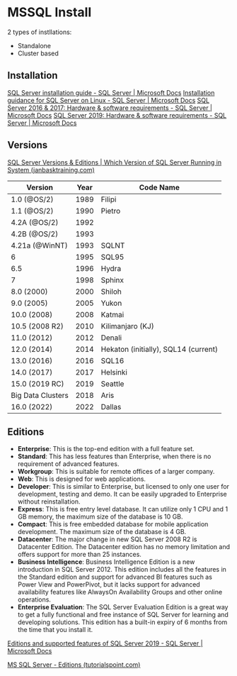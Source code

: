 # MSSQL Install

2 types of instllations:  
- Standalone
- Cluster based


## Installation

[SQL Server installation guide - SQL Server | Microsoft Docs](https://docs.microsoft.com/en-us/sql/database-engine/install-windows/install-sql-server?view=sql-server-ver15)
[Installation guidance for SQL Server on Linux - SQL Server | Microsoft Docs](https://docs.microsoft.com/en-us/sql/linux/sql-server-linux-setup?view=sql-server-ver15)
[SQL Server 2016 & 2017: Hardware & software requirements - SQL Server | Microsoft Docs](https://docs.microsoft.com/en-us/sql/sql-server/install/hardware-and-software-requirements-for-installing-sql-server?view=sql-server-ver15)
[SQL Server 2019: Hardware & software requirements - SQL Server | Microsoft Docs](https://docs.microsoft.com/en-us/sql/sql-server/install/hardware-and-software-requirements-for-installing-sql-server-2019?view=sql-server-ver15)


## Versions

[SQL Server Versions & Editions | Which Version of SQL Server Running in System (janbasktraining.com)](https://www.janbasktraining.com/blog/sql-server-versions-and-editions/)

| **Version**       | **Year** | **Code Name**                        |
| ----------------- | -------- | ------------------------------------ |
| 1.0 (@OS/2)       | 1989     | Filipi                               |
| 1.1 (@OS/2)       | 1990     | Pietro                               |
| 4.2A (@OS/2)      | 1992     |                                      |
| 4.2B (@OS/2)      | 1993     |                                      |
| 4.21a (@WinNT)    | 1993     | SQLNT                                |
| 6                 | 1995     | SQL95                                |
| 6.5               | 1996     | Hydra                                |
| 7                 | 1998     | Sphinx                               |
| 8.0 (2000)        | 2000     | Shiloh                               |
| 9.0 (2005)        | 2005     | Yukon                                |
| 10.0 (2008)       | 2008     | Katmai                               |
| 10.5 (2008 R2)    | 2010     | Kilimanjaro (KJ)                     |
| 11.0 (2012)       | 2012     | Denali                               |
| 12.0 (2014)       | 2014     | Hekaton (initially), SQL14 (current) |
| 13.0 (2016)       | 2016     | SQL16                                |
| 14.0 (2017)       | 2017     | Helsinki                             |
| 15.0 (2019 RC)    | 2019     | Seattle                              |
| Big Data Clusters | 2018     | Aris                                 |
| 16.0 (2022)       | 2022     | Dallas                               |



## Editions
  
- **Enterprise**: This is the top-end edition with a full feature set.
- **Standard**: This has less features than Enterprise, when there is no requirement of advanced features.
- **Workgroup**: This is suitable for remote offices of a larger company.
- **Web**: This is designed for web applications.
- **Developer**: This is similar to Enterprise, but licensed to only one user for development, testing and demo. It can be easily upgraded to Enterprise without reinstallation.
- **Express**: This is free entry level database. It can utilize only 1 CPU and 1 GB memory, the maximum size of the database is 10 GB.
- **Compact**: This is free embedded database for mobile application development. The maximum size of the database is 4 GB.
- **Datacenter**: The major change in new SQL Server 2008 R2 is Datacenter Edition. The Datacenter edition has no memory limitation and offers support for more than 25 instances.
- **Business Intelligence**: Business Intelligence Edition is a new introduction in SQL Server 2012. This edition includes all the features in the Standard edition and support for advanced BI features such as Power View and PowerPivot, but it lacks support for advanced availability features like AlwaysOn Availability Groups and other online operations.
- **Enterprise Evaluation**: The SQL Server Evaluation Edition is a great way to get a fully functional and free instance of SQL Server for learning and developing solutions. This edition has a built-in expiry of 6 months from the time that you install it.  
  
  
[Editions and supported features of SQL Server 2019 - SQL Server | Microsoft Docs](https://docs.microsoft.com/en-us/sql/sql-server/editions-and-components-of-sql-server-2019?view=sql-server-ver15)  
  
[MS SQL Server - Editions (tutorialspoint.com)](https://www.tutorialspoint.com/ms_sql_server/ms_sql_server_editions.htm)